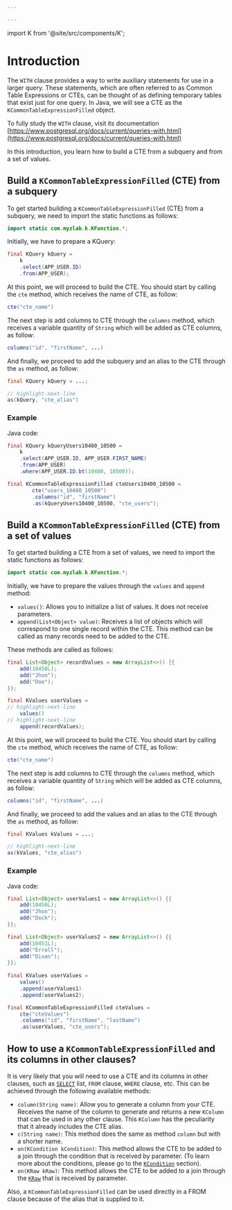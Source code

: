 ```yaml
---

---
```


import K from '@site/src/components/K';

# Introduction

The `WITH` clause provides a way to write auxiliary statements for use in a larger query. These statements, which are often referred to as Common Table Expressions or CTEs, can be thought of as defining temporary tables that exist just for one query. In Java, we will see a CTE as the `KCommonTableExpressionFilled` object.

To fully study the `WITH` clause, visit its documentation [https://www.postgresql.org/docs/current/queries-with.html](https://www.postgresql.org/docs/current/queries-with.html)

In this introduction, you learn how to build a CTE from a subquery and from a set of values.

## Build a `KCommonTableExpressionFilled` (CTE) from a subquery

To get started building a `KCommonTableExpressionFilled` (CTE) from a subquery, we need to import the static functions as follows:

```java
import static com.myzlab.k.KFunction.*;
```

Initially, we have to prepare a KQuery:

```java
final KQuery kQuery =
    k
    .select(APP_USER.ID)
    .from(APP_USER);
```

At this point, we will proceed to build the CTE. You should start by calling the `cte` method, which receives the name of CTE, as follow:

```java
cte("cte_name")
```

The next step is add columns to CTE through the `columns` method, which receives a variable quantity of `String` which will be added as CTE columns, as follow:

```java
columns("id", "firstName", ...)
```

And finally, we proceed to add the subquery and an alias to the CTE through the `as` method, as follow:

```java
final KQuery kQuery = ...;

// highlight-next-line
as(kQuery, "cte_alias")
```

### Example

Java code:

```java
final KQuery kQueryUsers10400_10500 =
    k
    .select(APP_USER.ID, APP_USER.FIRST_NAME)
    .from(APP_USER)
    .where(APP_USER.ID.bt(10400, 10500));

final KCommonTableExpressionFilled cteUsers10400_10500 = 
        cte("users_10400_10500")
        .columns("id", "firstName")
        .as(kQueryUsers10400_10500, "cte_users");
```

## Build a `KCommonTableExpressionFilled` (CTE) from a set of values

To get started building a CTE from a set of values, we need to import the static functions as follows:

```java
import static com.myzlab.k.KFunction.*;
```

Initially, we have to prepare the values through the `values` and `append` method:

- `values()`: Allows you to initialize a list of values. It does not receive parameters.
- `append(List<Object> value)`: Receives a list of objects which will correspond to one single record within the CTE. This method can be called as many records need to be added to the CTE.

These methods are called as follows:

```java
final List<Object> recordValues = new ArrayList<>() {{
    add(10450L);
    add("Jhon");
    add("Doe");
}};

final KValues userValues =
// highlight-next-line
    values()
// highlight-next-line
    append(recordValues);
```

At this point, we will proceed to build the CTE. You should start by calling the `cte` method, which receives the name of CTE, as follow:

```java
cte("cte_name")
```

The next step is add columns to CTE through the `columns` method, which receives a variable quantity of `String` which will be added as CTE columns, as follow:

```java
columns("id", "firstName", ...)
```

And finally, we proceed to add the values and an alias to the CTE through the `as` method, as follow:

```java
final KValues kValues = ...;

// highlight-next-line
as(kValues, "cte_alias")
```

### Example

Java code:

```java
final List<Object> userValues1 = new ArrayList<>() {{
    add(10450L);
    add("Jhon");
    add("Dock");
}};

final List<Object> userValues2 = new ArrayList<>() {{
    add(10451L);
    add("Erroll");
    add("Dixon");
}};
    
final KValues userValues = 
    values()
    .append(userValues1)
    .append(userValues2);

final KCommonTableExpressionFilled cteValues = 
    cte("cteValues")
    .columns("id", "firstName", "lastName")
    .as(userValues, "cte_users");
```

## How to use a `KCommonTableExpressionFilled` and its columns in other clauses?

It is very likely that you will need to use a CTE and its columns in other clauses, such as [`SELECT`](/docs/select-statement/select/introduction) list, `FROM` clause, `WHERE` clause, etc. This can be achieved through the following available methods:

- `column(String name)`: Allow you to generate a column from your CTE. Receives the name of the column to generate and returns a new `KColumn` that can be used in any other clause. This `KColumn` has the peculiarity that it already includes the CTE alias.
- `c(String name)`: This method does the same as method `column` but with a shorter name.
- `on(KCondition kCondition)`: This method allows the CTE to be added to a join through the condition that is received by parameter. (To learn more about the conditions, please go to the [`KCondition`](/docs/kcondition/introduction) section).
- `on(KRaw kRaw)`: This method allows the CTE to be added to a join through the [`KRaw`](/docs/select-statement/select/introduction#7-kraw) that is received by parameter.

Also, a `KCommonTableExpressionFilled` can be used directly in a FROM clause because of the alias that is supplied to it.